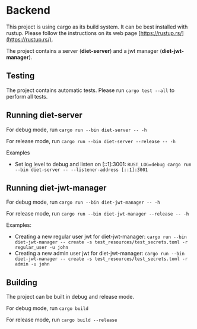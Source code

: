 # Backend

This project is using cargo as its build system. It can be best installed with rustup. Please follow the instructions on its web page [https://rustup.rs/](https://rustup.rs/).

The project contains a server (**diet-server**) and a jwt manager (**diet-jwt-manager**).

## Testing

The project contains automatic tests. Please run `cargo test --all` to perform all tests.

## Running **diet-server**

For debug mode, run `cargo run --bin diet-server -- -h`

For release mode, run `cargo run --bin diet-server --release -- -h`

Examples
* Set log level to debug and listen on [::1]:3001: `RUST_LOG=debug cargo run --bin diet-server -- --listener-address [::1]:3001`

## Running **diet-jwt-manager**

For debug mode, run `cargo run --bin diet-jwt-manager -- -h`

For release mode, run `cargo run --bin diet-jwt-manager --release -- -h`

Examples:
* Creating a new regular user jwt for diet-jwt-manager: `cargo run --bin diet-jwt-manager -- create -s test_resources/test_secrets.toml -r regular_user -u john`
* Creating a new admin user jwt for diet-jwt-manager: `cargo run --bin diet-jwt-manager -- create -s test_resources/test_secrets.toml -r admin -u john`

## Building

The project can be built in debug and release mode.

For debug mode, run `cargo build`

For release mode, run `cargo build --release`